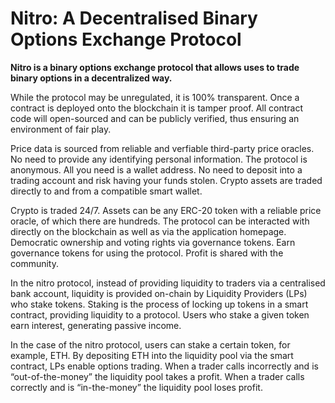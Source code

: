 # Nitro: A Decentralised Binary Options Exchange Protocol

**Nitro is a binary options exchange protocol that allows uses to trade binary options in a decentralized way.**

While the protocol may be unregulated, it is 100% transparent. Once a contract is deployed onto the blockchain it is tamper proof. All contract code will open-sourced and can be publicly verified, thus ensuring an environment of fair play.

Price data is sourced from reliable and verfiable third-party price oracles.
No need to provide any identifying personal information. The protocol is anonymous. All you need is a wallet address.
No need to deposit into a trading account and risk having your funds stolen. Crypto assets are traded directly to and from a compatible smart wallet.

Crypto is traded 24/7.
Assets can be any ERC-20 token with a reliable price oracle, of which there are hundreds.
The protocol can be interacted with directly on the blockchain as well as via the application homepage.
Democratic ownership and voting rights via governance tokens.
Earn governance tokens for using the protocol.
Profit is shared with the community.

In the nitro protocol, instead of providing liquidity to traders via a centralised bank account, liquidity is provided on-chain by Liquidity Providers (LPs) who stake tokens. Staking is the process of locking up tokens in a smart contract, providing liquidity to a protocol. Users who stake a given token earn interest, generating passive income. 

In the case of the nitro protocol, users can stake a certain token, for example, ETH. By depositing ETH into the liquidity pool via the smart contract, LPs enable options trading. When a trader calls incorrectly and is “out-of-the-money” the liquidity pool takes a profit. When a trader calls correctly and is “in-the-money” the liquidity pool loses profit. 